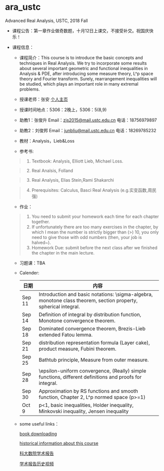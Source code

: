 # ara_ustc
Advanced Real Analysis, USTC, 2018 Fall

* 课程公告：第一章作业做奇数题，十月12日上课交，不接受补交。祝国庆快乐！

* 课程信息：

  * 课程简介：This course is to introduce the basic concepts and techniques in Real Analysis. We try to incorporate some results about several important geometric and functional inequalities in Analysis & PDE, after introducing some measure theory, L^p space theory and Fourier transform. Surely, rearrangement inequalities will be studied, which plays an important role in many extremal problems.
  * 授课老师：张安 [个人主页](https://sites.google.com/site/ananthonyzhang)

  * 授课时间地点：5306：2晚上，5306：5(8,9)

  * 助教1：张俊升 Email：zjs2015@mail.ustc.edu.cn 电话：18756979897

  * 助教2：刘俊邦 Email：junbliu@mail.ustc.edu.cn 电话：18269785232

  * 教材：Analysis，Lieb&Loss
  
  * 参考书:

   > 1. Textbook: Analysis, Elliott Lieb, Michael Loss. 

   > 2. Real Analsis, Folland

   > 3. Real Analysis, Elias Stein,Rami Shakarchi

   > 4. Prerequisites: Calculus, Basci Real Analysis (e.g.实变函数,周民强)

  * 作业： 
   > 1. You need to submit your homework each time for each chapter together.
   > 2. If unfortunately there are too many exercises in the chapter, by which I mean the number is strictly bigger than (>) 10, you only need to give those with odd numbers (then, your job is halved~).
   > 3. Homework Due: submit before the next class after we finished the chapter in the main lecture.

  * 习题课：TBA
  
  * Calender:
  
     | 日期 | 内容 |
     | --------   | -----  | 
     | Sep 11  | Introduction and basic notations: \sigma-algebra, monotone class theorem, section property, spherical integral.|
     | Sep 14  |	 Definition of integral by distribution function, Monotone convergence theorem.                                |
     | Sep 18  | Dominated convergence theorem,  Brezis-Lieb extended Fatou lemma.                                              |
     | Sep 21  |	distribution representation formula (Layer cake),  product measure, Fubini theorem.                            |
     | Sep 25  |	 Bathtub principle, Measure from outer measure.                                                                |
     | Sep 28  |	 \epsilon-uniform convergence, (Really) simple functions, different definitions and proofs for integral.       |
     | Sep 30  | Approximation by RS functions and smooth function, Chapter 2, L^p normed space (p>=1)                          |
     | Oct 9   |	 p<1, basic inequalities, Holder inequality, Minkovski inequality, Jensen inequality                           |
 

  * some useful links：

    [book downloading](http://b-ok.org/)

    [historical information about this course](http://home.ustc.edu.cn/~yx3x/TA.html)
    
    [科大数院学术报告](http://math.ustc.edu.cn/new/list.php?fid=35)
    
    [学术报告历史视频](http://wlkt.ustc.edu.cn/)
    
    
    



